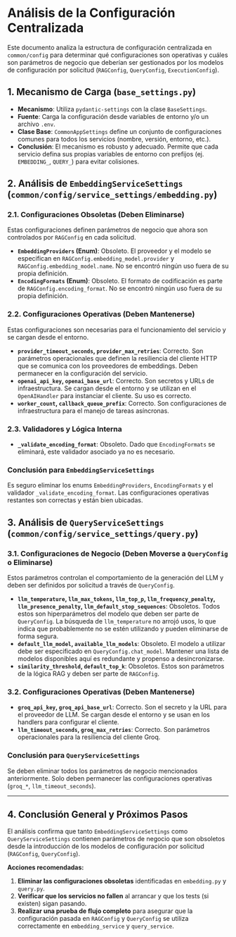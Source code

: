 # Análisis de la Configuración Centralizada

Este documento analiza la estructura de configuración centralizada en `common/config` para determinar qué configuraciones son operativas y cuáles son parámetros de negocio que deberían ser gestionados por los modelos de configuración por solicitud (`RAGConfig`, `QueryConfig`, `ExecutionConfig`).

## 1. Mecanismo de Carga (`base_settings.py`)

- **Mecanismo**: Utiliza `pydantic-settings` con la clase `BaseSettings`.
- **Fuente**: Carga la configuración desde variables de entorno y/o un archivo `.env`.
- **Clase Base**: `CommonAppSettings` define un conjunto de configuraciones comunes para todos los servicios (nombre, versión, entorno, etc.).
- **Conclusión**: El mecanismo es robusto y adecuado. Permite que cada servicio defina sus propias variables de entorno con prefijos (ej. `EMBEDDING_`, `QUERY_`) para evitar colisiones.

## 2. Análisis de `EmbeddingServiceSettings` (`common/config/service_settings/embedding.py`)

### 2.1. Configuraciones Obsoletas (Deben Eliminarse)

Estas configuraciones definen parámetros de negocio que ahora son controlados por `RAGConfig` en cada solicitud.

- **`EmbeddingProviders` (Enum)**: Obsoleto. El proveedor y el modelo se especifican en `RAGConfig.embedding_model.provider` y `RAGConfig.embedding_model.name`. No se encontró ningún uso fuera de su propia definición.
- **`EncodingFormats` (Enum)**: Obsoleto. El formato de codificación es parte de `RAGConfig.encoding_format`. No se encontró ningún uso fuera de su propia definición.

### 2.2. Configuraciones Operativas (Deben Mantenerse)

Estas configuraciones son necesarias para el funcionamiento del servicio y se cargan desde el entorno.

- **`provider_timeout_seconds`, `provider_max_retries`**: Correcto. Son parámetros operacionales que definen la resiliencia del cliente HTTP que se comunica con los proveedores de embeddings. Deben permanecer en la configuración del servicio.
- **`openai_api_key`, `openai_base_url`**: Correcto. Son secretos y URLs de infraestructura. Se cargan desde el entorno y se utilizan en el `OpenAIHandler` para instanciar el cliente. Su uso es correcto.
- **`worker_count`, `callback_queue_prefix`**: Correcto. Son configuraciones de infraestructura para el manejo de tareas asíncronas.

### 2.3. Validadores y Lógica Interna

- **`_validate_encoding_format`**: Obsoleto. Dado que `EncodingFormats` se eliminará, este validador asociado ya no es necesario.

### Conclusión para `EmbeddingServiceSettings`

Es seguro eliminar los enums `EmbeddingProviders`, `EncodingFormats` y el validador `_validate_encoding_format`. Las configuraciones operativas restantes son correctas y están bien ubicadas.

## 3. Análisis de `QueryServiceSettings` (`common/config/service_settings/query.py`)

### 3.1. Configuraciones de Negocio (Deben Moverse a `QueryConfig` o Eliminarse)

Estos parámetros controlan el comportamiento de la generación del LLM y deben ser definidos por solicitud a través de `QueryConfig`.

- **`llm_temperature`, `llm_max_tokens`, `llm_top_p`, `llm_frequency_penalty`, `llm_presence_penalty`, `llm_default_stop_sequences`**: Obsoletos. Todos estos son hiperparámetros del modelo que deben ser parte de `QueryConfig`. La búsqueda de `llm_temperature` no arrojó usos, lo que indica que probablemente no se estén utilizando y pueden eliminarse de forma segura.
- **`default_llm_model`, `available_llm_models`**: Obsoleto. El modelo a utilizar debe ser especificado en `QueryConfig.chat_model`. Mantener una lista de modelos disponibles aquí es redundante y propenso a desincronizarse.
- **`similarity_threshold`, `default_top_k`**: Obsoletos. Estos son parámetros de la lógica RAG y deben ser parte de `RAGConfig`.

### 3.2. Configuraciones Operativas (Deben Mantenerse)

- **`groq_api_key`, `groq_api_base_url`**: Correcto. Son el secreto y la URL para el proveedor de LLM. Se cargan desde el entorno y se usan en los handlers para configurar el cliente.
- **`llm_timeout_seconds`, `groq_max_retries`**: Correcto. Son parámetros operacionales para la resiliencia del cliente Groq.

### Conclusión para `QueryServiceSettings`

Se deben eliminar todos los parámetros de negocio mencionados anteriormente. Solo deben permanecer las configuraciones operativas (`groq_*`, `llm_timeout_seconds`).

---

## 4. Conclusión General y Próximos Pasos

El análisis confirma que tanto `EmbeddingServiceSettings` como `QueryServiceSettings` contienen parámetros de negocio que son obsoletos desde la introducción de los modelos de configuración por solicitud (`RAGConfig`, `QueryConfig`).

**Acciones recomendadas:**

1.  **Eliminar las configuraciones obsoletas** identificadas en `embedding.py` y `query.py`.
2.  **Verificar que los servicios no fallen** al arrancar y que los tests (si existen) sigan pasando.
3.  **Realizar una prueba de flujo completo** para asegurar que la configuración pasada en `RAGConfig` y `QueryConfig` se utiliza correctamente en `embedding_service` y `query_service`.

